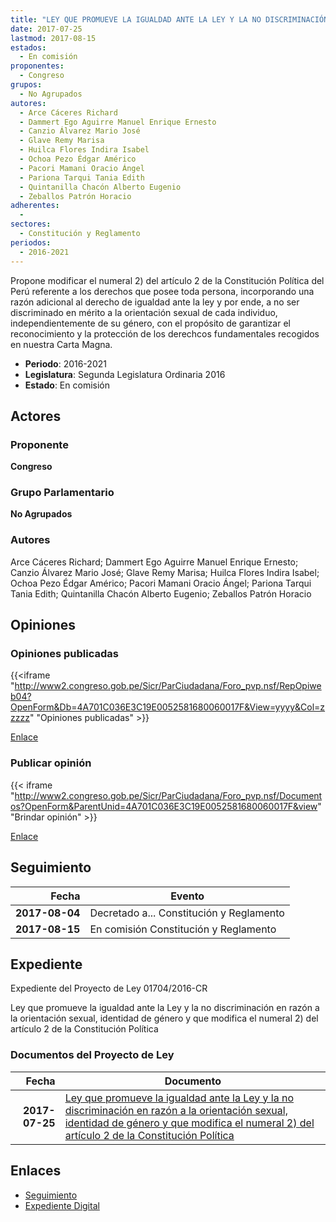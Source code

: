 ```yaml
---
title: "LEY QUE PROMUEVE LA IGUALDAD ANTE LA LEY Y LA NO DISCRIMINACIÓN EN RAZÓN A LA ORIENTACIÓN SEXUAL, IDENTIDAD DE GÉNERO Y QUE MODIFICA EL NUMERAL 2) DEL ARTÍCULO 2 DE LA CONSTITUCIÓN POLÍTICA DEL PERÚ"
date: 2017-07-25
lastmod: 2017-08-15
estados: 
  - En comisión
proponentes: 
  - Congreso
grupos: 
  - No Agrupados
autores: 
  - Arce Cáceres Richard
  - Dammert Ego Aguirre Manuel Enrique Ernesto
  - Canzio Álvarez Mario José
  - Glave Remy Marisa
  - Huilca Flores Indira Isabel
  - Ochoa Pezo Édgar Américo
  - Pacori Mamani Oracio Ángel
  - Pariona Tarqui Tania Edith
  - Quintanilla Chacón Alberto Eugenio
  - Zeballos Patrón Horacio
adherentes: 
  - 
sectores: 
  - Constitución y Reglamento
periodos: 
  - 2016-2021
---
```


Propone modificar el numeral 2) del artículo 2 de la Constitución Política del Perú referente a los derechos que posee toda persona, incorporando una razón adicional al derecho de igualdad ante la ley y por ende, a no ser discriminado en mérito a la orientación sexual de cada individuo, independientemente de su género, con el propósito de garantizar el reconocimiento y la protección de los derechcos fundamentales recogidos en nuestra Carta Magna.

- **Periodo**: 2016-2021
- **Legislatura**: Segunda Legislatura Ordinaria 2016
- **Estado**: En comisión

## Actores

### Proponente

**Congreso**

### Grupo Parlamentario

**No Agrupados**

### Autores

Arce Cáceres Richard; Dammert Ego Aguirre Manuel Enrique Ernesto; Canzio Álvarez Mario José; Glave Remy Marisa; Huilca Flores Indira Isabel; Ochoa Pezo Édgar Américo; Pacori Mamani Oracio Ángel; Pariona Tarqui Tania Edith; Quintanilla Chacón Alberto Eugenio; Zeballos Patrón Horacio


## Opiniones

### Opiniones publicadas

{{<iframe "http://www2.congreso.gob.pe/Sicr/ParCiudadana/Foro_pvp.nsf/RepOpiweb04?OpenForm&Db=4A701C036E3C19E0052581680060017F&View=yyyy&Col=zzzzz" "Opiniones publicadas" >}}

[Enlace](http://www2.congreso.gob.pe/Sicr/ParCiudadana/Foro_pvp.nsf/RepOpiweb04?OpenForm&Db=4A701C036E3C19E0052581680060017F&View=yyyy&Col=zzzzz)
### Publicar opinión

{{< iframe "http://www2.congreso.gob.pe/Sicr/ParCiudadana/Foro_pvp.nsf/Documentos?OpenForm&ParentUnid=4A701C036E3C19E0052581680060017F&view" "Brindar opinión" >}}

[Enlace](http://www2.congreso.gob.pe/Sicr/ParCiudadana/Foro_pvp.nsf/Documentos?OpenForm&ParentUnid=4A701C036E3C19E0052581680060017F&view)

## Seguimiento

| Fecha | Evento |
|------:|--------|
| **2017-08-04** | Decretado a... Constitución y Reglamento|
| **2017-08-15** | En comisión Constitución y Reglamento|


## Expediente

Expediente del Proyecto de Ley 01704/2016-CR

Ley que promueve la igualdad ante la Ley y la no discriminación en razón a la orientación sexual, identidad de género y que modifica el numeral 2) del artículo 2 de la Constitución Política


### Documentos del Proyecto de Ley

| Fecha | Documento |
|------:|--------|
| **2017-07-25** | [Ley que promueve la igualdad ante la Ley y la no discriminación en razón a la orientación sexual, identidad de género y que modifica el numeral 2) del artículo 2 de la Constitución Política](http://www.leyes.congreso.gob.pe/Documentos/2016_2021/Proyectos_de_Ley_y_de_Resoluciones_Legislativas/PL0170420170725.pdf) |

## Enlaces 

- [Seguimiento](http://www2.congreso.gob.pe/Sicr/TraDocEstProc/CLProLey2016.nsf/f7fff46988ca05b1052578e100829cc7/1f5dcd7f68e1581d0525816800606a18?OpenDocument)
- [Expediente Digital](http://www2.congreso.gob.pehttp://www2.congreso.gob.pe/Sicr/TraDocEstProc/CLProLey2016.nsf/f7fff46988ca05b1052578e100829cc7/1f5dcd7f68e1581d0525816800606a18?OpenDocument&Click=05257FB7005EB655.eb71d0cf91d8294e05256cdf006b5706/$Body/0.1C6C)
